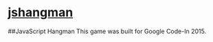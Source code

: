# [jshangman](http://johngarbi.github.io/jshangman/)
##JavaScript Hangman
This game was built for Google Code-In 2015.
